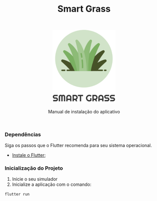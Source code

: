 <br>
<br>
<h1 align="center" > Smart Grass</h1>
<br>
<p align="center"><img width="200"src="https://github.com/Cortador-de-Grama-Autonomo/Software-App/blob/main/app/lib/assets/images/logo-app.png"> </p>
<p align="center"> Manual de instalação do aplicativo</p>
<br>

### Dependências

Siga os passos que o Flutter recomenda para seu sistema operacional.

- [Instale o Flutter](https://flutter.dev/docs/get-started/install);

### Inicialização do Projeto

1. Inicie o seu simulador
2. Inicialize a aplicação com o comando:

```bash
flutter run
```


